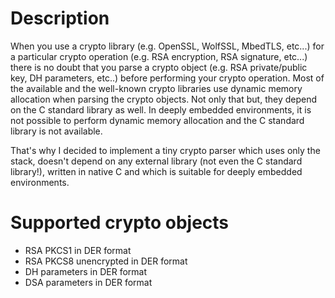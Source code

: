 # Description

When you use a crypto library (e.g. OpenSSL, WolfSSL, MbedTLS, etc...) for a particular crypto operation
(e.g. RSA encryption, RSA signature, etc...) there is no doubt that you parse a crypto object
(e.g. RSA private/public key, DH parameters, etc..) before performing your crypto operation.
Most of the available and the well-known crypto libraries use dynamic memory allocation when 
parsing the crypto objects. Not only that but, they depend on the C standard library as well. 
In deeply embedded environments, it is not possible to perform dynamic memory allocation and 
the C standard library is not available. 

That's why I decided to implement a tiny crypto parser which uses only the stack, doesn't depend 
on any external library (not even the C standard library!), written in native C and which is 
suitable for deeply embedded environments.

# Supported crypto objects

- RSA PKCS1 in DER format
- RSA PKCS8 unencrypted in DER format
- DH parameters in DER format
- DSA parameters in DER format 
